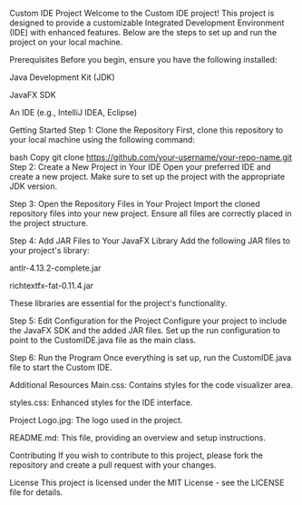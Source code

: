Custom IDE Project
Welcome to the Custom IDE project! This project is designed to provide a customizable Integrated Development Environment (IDE) with enhanced features. Below are the steps to set up and run the project on your local machine.

Prerequisites
Before you begin, ensure you have the following installed:

Java Development Kit (JDK)

JavaFX SDK

An IDE (e.g., IntelliJ IDEA, Eclipse)

Getting Started
Step 1: Clone the Repository
First, clone this repository to your local machine using the following command:

bash
Copy
git clone https://github.com/your-username/your-repo-name.git
Step 2: Create a New Project in Your IDE
Open your preferred IDE and create a new project. Make sure to set up the project with the appropriate JDK version.

Step 3: Open the Repository Files in Your Project
Import the cloned repository files into your new project. Ensure all files are correctly placed in the project structure.

Step 4: Add JAR Files to Your JavaFX Library
Add the following JAR files to your project's library:

antlr-4.13.2-complete.jar

richtextfx-fat-0.11.4.jar

These libraries are essential for the project's functionality.

Step 5: Edit Configuration for the Project
Configure your project to include the JavaFX SDK and the added JAR files. Set up the run configuration to point to the CustomIDE.java file as the main class.

Step 6: Run the Program
Once everything is set up, run the CustomIDE.java file to start the Custom IDE.

Additional Resources
Main.css: Contains styles for the code visualizer area.

styles.css: Enhanced styles for the IDE interface.

Project Logo.jpg: The logo used in the project.

README.md: This file, providing an overview and setup instructions.

Contributing
If you wish to contribute to this project, please fork the repository and create a pull request with your changes.

License
This project is licensed under the MIT License - see the LICENSE file for details.
